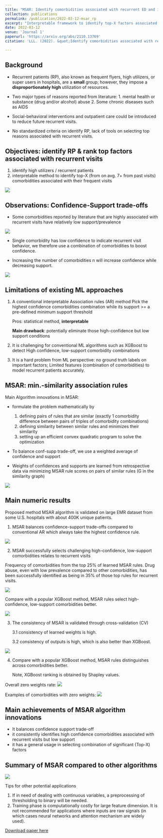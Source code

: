 ```yaml
---
title: "MSAR: Identify comorbidities associated with recurrent ED and in-patient visits"
collection: publications
permalink: /publication/2022-03-12-msar_rp
excerpt: "Interpretable framework to identify top-X factors associated with ED & in-patient recurrent visits. <br/><img src='/images/msar_rp/msar_summary.png'>"
date: 2022-03-12
venue: 'Journal 1'
paperurl: 'https://arxiv.org/abs/2110.13769'
citation: 'LLL. (2022). &quot;Identify comorbidities associated with recurrent ED and in-patient visits.&quot; <i>Journal 1</i>. 1(3).'

---
```


Background
-----

- Recurrent patients (RP), also known as frequent flyers, high utilizers, or super users in hospitals, are a **small** group; however, they impose a **disproportionately high** utilization of resources.

- Two major types of reasons reported from literature: 1. mental health or substance (drug and/or alcohol) abuse  2. Some chronic diseases such as AIDS

- Social-behavioral interventions and outpatient care could be introduced to reduce future recurrent visits.

- No standardized criteria on identify RP, lack of tools on selecting top reasons associated with recurrent visits.


Objectives: identify RP & rank top factors associated with recurrent visits
-----

1. identify high utilizers / recurrent patients
2. interpretable method to identify top-X (from on avg. 7+ from past visits) comorbidities associated with their frequent visits


<img src='/images/msar_rp/framework.png'>




Observations: Confidence-Support trade-offs
-----

- Some comorbidities reported by literature that are highly associated with recurrent visits have relatively low support/prevalence

<img src='/images/msar_rp/conf_supp_trade_off_commor.png'>

- Single comorbidity has low confidence to indicate recurrent visit behavior, we therefore use a combination of comorbidities to boost confidence.

- Increasing the number of comorbidities n will increase confidence while decreasing support.

<img src='/images/msar_rp/conf_supp_trade_off_num_com.png'>



Limitations of existing ML approaches
----
1. A conventional interpretable Association rules (AR) method
Pick the highest confidence comorbidities combination 
 while its support >= a pre-defined minimum support threshold

    Pros: statistical method, **interpretable** 

    **Main drawback**: potentially eliminate those high-confidence but low support conditions

2. It is challenging for conventional ML algorithms such as XGBoost to detect High confidence, low-support comorbidity combinations 

3. It is a hard problem from ML perspective: no ground truth labels on important factors;
Limited features (combination of comorbidities) to model recurrent patients accurately.

MSAR: min.-similarity association rules
----
Main Algorithm innovations in MSAR: 
- formulate the problem mathematically by  
  1. defining pairs of rules that are similar (exactly 1 comorbidity difference between pairs of triples of comorbidity combinations)
  2. defining similarity between similar rules and minimizes their similarity
  3. setting up an efficient convex quadratic program to solve the optimization 
    
- To balance conf-supp trade-off, we use a weighted average of confidence and support

- Weights of confidences and supports are learned from retrospective data via minimizing MSAR rule scores on pairs of similar rules 
  (G in the similarity graph) 

<img src='/images/msar_rp/msar_proposal.png'>


Main numeric results
----
Proposed method MSAR algorithm is validated on large EMR dataset from some U.S. hospitals with about 400K unique patients.

1. MSAR balances confidence-support trade-offs compared to conventional AR which always take the highest confidence rule.
<img src='/images/msar_rp/balance_cs_tradeoff.png'>

2. MSAR successfully selects challenging high-confidence, low-support comorbidities relates to recurrent visits


Frequency of comorbidities from the top $25\%$ of learned MSAR rules. Drug abuse, even with low prevalence compared to 
other comorbidities, has been successfully identified as being in $35\%$ of those top rules for recurrent visits.

<img src='/images/msar_rp/combine_msar.png'>


Compare with a popular XGBoost method, MSAR rules select high-confidence, low-support comorbidities better.

<img src='/images/msar_rp/compare_xgboost.png'>

3. The consistency of MSAR is validated through cross-validation (CV)

    3.1 consistency of learned weights is high.
 
    3.2 consistency of outputs is high, which is also better than XGBoost.

<img src='/images/msar_rp/consistency.png'>

4. Compare with a popular XGBoost method, MSAR rules distinguishes across comorbidities better.

    Note, XGBoost ranking is obtained by Shapley values. 

Overall zero weights rate:
<img src='/images/msar_rp/comp_xgboost_zero.png'>

Examples of comorbidities with zero weights:
<img src='/images/msar_rp/comp_xgboost_zero_examples.png'>


Main achievements of MSAR algorithm innovations
----
- It balances confidence support trade-off 
- it consistently identifies high confidence comorbidities associated with recurrent visits but low support
- it has a general usage in selecting combination of significant (Top-X) factors


Summary of MSAR compared to other algorithms
----
<img src='/images/msar_rp/msar_summary.png'>

Tips for other potential applications 
1. If in need of dealing with continuous variables, a preprocessing of thresholding to binary will be needed.
2. Training phase is computationally costly for large feature dimension. It is not recommended for applications where inputs are raw signals (in which cases neural networks and attention mechanism are widely used).  



[Download paper here](https://arxiv.org/abs/2110.13769)

<!-- Recommended citation: Your Name, You. (2015). "Paper Title Number 3." <i>Journal 1</i>. 1(3). 
-->